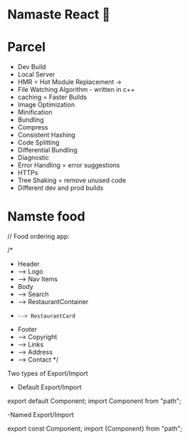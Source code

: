 # Namaste React 🚀

# Parcel

- Dev Build
- Local Server
- HMR = Hot Module Replacement ->
- File Watching Algorithm - written in c++
- caching = Faster Builds
- Image Optimization
- Minification
- Bundling
- Compress
- Consistent Hashing
- Code Splitting
- Differential Bundling
- Diagnostic
- Error Handling = error suggestions
- HTTPs
- Tree Shaking = remove unused code
- Different dev and prod builds

# Namste food

// Food ordering app:

/\*

- Header
- --> Logo
- --> Nav Items
- Body
- --> Search
- --> RestaurantContainer
-     --> RestaurantCard
- Footer
- --> Copyright
- --> Links
- --> Address
- --> Contact
  \*/

Two types of Export/Import

- Default Export/Import

export default Component;
import Component from "path";

-Named Export/Import

export const Component;
import {Component} from "path";

